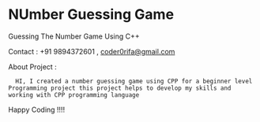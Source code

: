 # NUmber Guessing Game
Guessing The Number Game Using C++

Contact : +91 9894372601 , coder0rifa@gmail.com

About Project :
    
      HI, I created a number guessing game using CPP for a beginner level Programming project this project helps to develop my skills and working with CPP programming language
 Happy Coding !!!!
